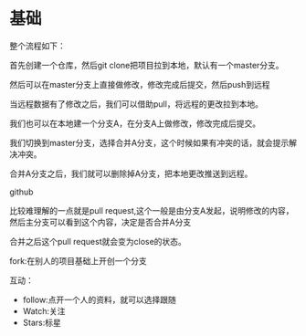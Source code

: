 # 基础

整个流程如下：

首先创建一个仓库，然后git clone把项目拉到本地，默认有一个master分支。

然后可以在master分支上直接做修改，修改完成后提交，然后push到远程

当远程数据有了修改之后，我们可以借助pull，将远程的更改拉到本地。

我们也可以在本地建一个分支A，在分支A上做修改，修改完成后提交。

我们切换到master分支，选择合并A分支，这个时候如果有冲突的话，就会提示解决冲突。

合并A分支之后，我们就可以删除掉A分支，把本地更改推送到远程。

github

比较难理解的一点就是pull request,这个一般是由分支A发起，说明修改的内容，然后主分支可以看到这个内容，决定是否合并A分支

合并之后这个pull request就会变为close的状态。

fork:在别人的项目基础上开创一个分支

互动：

- follow:点开一个人的资料，就可以选择跟随
- Watch:关注
- Stars:标星
